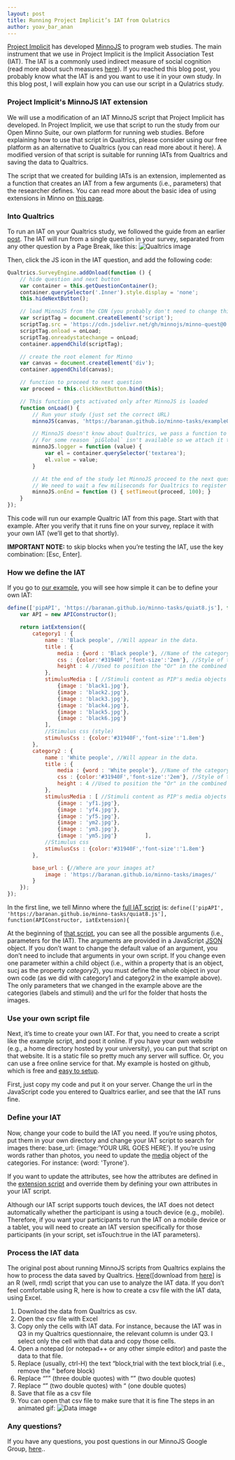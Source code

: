 ```yaml
---
layout: post
title: Running Project Implicit’s IAT from Qulatrics
author: yoav_bar_anan
---
```


[Project Implicit](http://projectimplicit.net/) has developed [MinnoJS](https://minnojs.github.io/) to program web studies. 
The main instrument that we use in Project Implicit is the Implicit Association Test (IAT). 
The IAT is a commonly used indirect measure of social cognition (read more about such measures [here](https://www.tau.ac.il/~baranan/imp.html)). 
If you reached this blog post, you probably know what the IAT is and you want to use it in your own study. In this blog post, I will explain how you can use our script in a Qulatrics study. 

### Project Implicit's MinnoJS IAT extension 
We will use a modification of an IAT MinnoJS script that Project Implicit has developed. In Project Implicit, we use that script to run the study from our Open Minno Suite, our own platform for running web studies. Before explaining how to use that script in Qualtrics, please consider using our free platform as an alternative to Qualtrics (you can read more about it here). A modified version of that script is suitable for running IATs from Qualtrics and saving the data to Qualtrics.

The script that we created for building IATs is an extension, implemented as a function that creates an IAT from a few arguments (i.e., parameters) that the researcher defines. You can read more about the basic idea of using extensions in Minno on [this page](https://github.com/baranan/minno-tasks/blob/master/implicitmeasures.md).

### Into Qualtrics
To run an IAT on your Qualtrics study, we followed the guide from an earlier [post](https://minnojs.github.io/minnojs-blog/qualtrics/). 
The IAT will run from a single question in your survey, separated from any other question by a Page Break, like this:
![Qualtrics image](../images/quiat1.png)

Then, click the JS icon in the IAT question, and add the following code: 
```js
Qualtrics.SurveyEngine.addOnload(function () {
    // hide question and next button
    var container = this.getQuestionContainer();
    container.querySelector('.Inner').style.display = 'none';
    this.hideNextButton();

    // load MinnoJS from the CDN (you probably don't need to change this)
    var scriptTag = document.createElement('script');
    scriptTag.src = 'https://cdn.jsdelivr.net/gh/minnojs/minno-quest@0.3/dist/pi-minno.js';
    scriptTag.onload = onLoad;
    scriptTag.onreadystatechange = onLoad;
    container.appendChild(scriptTag);

    // create the root element for Minno
    var canvas = document.createElement('div');
    container.appendChild(canvas);

    // function to proceed to next question
    var proceed = this.clickNextButton.bind(this);

    // This function gets activated only after MinnoJS is loaded
    function onLoad() {
        // Run your study (just set the correct URL)
        minnoJS(canvas, 'https://baranan.github.io/minno-tasks/exampleQIAT.js');

        // MinnoJS doesn't know about Qualtrics, we pass a function to inject the results into the question
        // For some reason `piGlobal` isn't available so we attach it to `minnoJS`
        minnoJS.logger = function (value) {
            var el = container.querySelector('textarea');
            el.value = value;
        }

        // At the end of the study let MinnoJS proceed to the next question
        // We need to wait a few miliseconds for Qualtrics to register the value that we entered
        minnoJS.onEnd = function () { setTimeout(proceed, 100); }
    }
});
```

This code will run our example Qualtric IAT from this page. Start with that example. After you verify that it runs fine on your survey, replace it with your own IAT (we’ll get to that shortly). 

**IMPORTANT NOTE:** to skip blocks when you’re testing the IAT, use the key combination: [Esc, Enter].

### How we define the IAT

If you go to [our example](https://baranan.github.io/minno-tasks/exampleQIAT.js), you will see how simple it can be to define your own IAT:
```js
define(['pipAPI', 'https://baranan.github.io/minno-tasks/quiat8.js'], function(APIConstructor, iatExtension){
    var API = new APIConstructor();

	return iatExtension({
		category1 : {
			name : 'Black people', //Will appear in the data.
			title : {
				media : {word : 'Black people'}, //Name of the category presented in the task.
				css : {color:'#31940F','font-size':'2em'}, //Style of the category title.
				height : 4 //Used to position the "Or" in the combined block.
			}, 
			stimulusMedia : [ //Stimuli content as PIP's media objects
    		    {image : 'black1.jpg'}, 
    			{image : 'black2.jpg'}, 
    			{image : 'black3.jpg'}, 
    			{image : 'black4.jpg'}, 
    			{image : 'black5.jpg'}, 
    			{image : 'black6.jpg'}
			], 
			//Stimulus css (style)
			stimulusCss : {color:'#31940F','font-size':'1.8em'}
		},	
		category2 :	{
			name : 'White people', //Will appear in the data.
			title : {
				media : {word : 'White people'}, //Name of the category presented in the task.
				css : {color:'#31940F','font-size':'2em'}, //Style of the category title.
				height : 4 //Used to position the "Or" in the combined block.
			}, 
			stimulusMedia : [ //Stimuli content as PIP's media objects
    		    {image : 'yf1.jpg'}, 
    			{image : 'yf4.jpg'}, 
    			{image : 'yf5.jpg'}, 
    			{image : 'ym2.jpg'}, 
    			{image : 'ym3.jpg'}, 
    			{image : 'ym5.jpg'}			], 
			//Stimulus css
			stimulusCss : {color:'#31940F','font-size':'1.8em'}
		},	

		base_url : {//Where are your images at?
			image : 'https://baranan.github.io/minno-tasks/images/'
		} 
	});
});
```
In the first line, we tell Minno where the [full IAT script](https://baranan.github.io/minno-tasks/quiat8.js) is:
`define(['pipAPI', 'https://baranan.github.io/minno-tasks/quiat8.js'], function(APIConstructor, iatExtension){`

At the beginning of [that script](https://baranan.github.io/minno-tasks/quiat8.js), 
you can see all the possible arguments (i.e., parameters for the IAT). 
The arguments are provided in a JavaScript [JSON](https://www.w3schools.com/js/js_json.asp) object. 
If you don’t want to change the default value of an argument, you don’t need to include that arguments in your own script.
If you change even one parameter within a child object (i.e., within a property that is an object, sucj as the property *category2*), you must define the whole object in your own code (as we did with category1 and category2 in the example above). The only parameters that we changed in the example above are the categories (labels and stimuli) and the url for the folder that hosts the images. 

### Use your own script file

Next, it’s time to create your own IAT. For that, you need to create a script like the example script, and post it online. If you have your own website (e.g., a home directory hosted by your university), you can put that script on that website. It is a static file so pretty much any server will suffice. Or, you can use a free online service for that. My example is hosted on github, which is free and [easy to setup](https://help.github.com/en/github/working-with-github-pages/configuring-a-publishing-source-for-your-github-pages-site). 

First, just copy my code and put it on your server. Change the url in the JavaScript code you entered to Qualtrics earlier, and see that the IAT runs fine. 

### Define your IAT

Now, change your code to build the IAT you need. If you’re using photos, put them in your own directory and change your IAT script to search for images there: base_url: {image:’YOUR URL GOES HERE’}.
If you’re using words rather than photos, you need to update the [media](https://minnojs.github.io/minno-time/0.5/time/API.html#media) object of the categories. For instance: {word: 'Tyrone'}.

If you want to update the attributes, see how the attributes are defined in the [extension script](https://baranan.github.io/minno-tasks/quiat8.js) and override them by defining your own attributes in your IAT script.

Although our IAT script supports touch devices, the IAT does not detect automatically whether the participant is using a touch device (e.g., mobile). Therefore, if you want your participants to run the IAT on a mobile device or a tablet, you will need to create an IAT version specifically for those participants (in your script, set isTouch:true in the IAT parameters). 

### Process the IAT data

The original post about running MinnoJS scripts from Qualtrics explains the how to process the data saved by Qualtrics. [Here](https://github.com/baranan/minno-tasks/blob/master/docs/minno.qualtrics.iat.process.rmd)([download from [here](https://baranan.github.io/minno-tasks/minno.qualtrics.iat.process.rmd)] is an R (well, rmd) script that you can use to analyze the IAT data. If you don’t feel comfortable using R, here is how to create a csv file with the IAT data, using Excel. 
1. Download the data from Qualtrics as csv.
2. Open the csv file with Excel
3. Copy only the cells with IAT data. For instance, because the IAT was in Q3 in my Qualtrics questionnaire, the relevant column is under Q3. I select only the cell with that data and copy those cells.
4. Open a notepad (or notepad++ or any other simple editor) and paste the data to that file.
5. Replace (usually, ctrl-H) the text “block,trial with the text block,trial (i.e., remove the “ before block)
6. Replace “”” (three double quotes) with “” (two double quotes)
7. Replace “” (two double quotes) with “ (one double quotes)
8. Save that file as a csv file
9. You can open that csv file to make sure that it is fine
The steps in an animated gif:
![Data image](../images/processiat.gif)

### Any questions?

If you have any questions, you post questions in our MinnoJS Google Group, [here](https://groups.google.com/forum/?utm_medium=email&utm_source=footer#!forum/minnojs).. 




